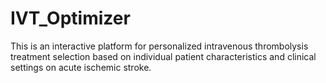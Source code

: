 # IVT_Optimizer
This is an interactive platform for personalized intravenous thrombolysis treatment selection based on individual patient characteristics and clinical settings on acute ischemic stroke.
